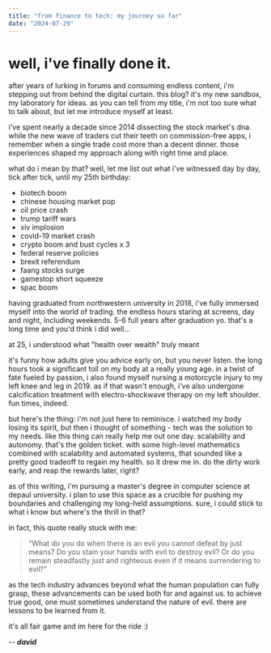 ```yaml
---
title: "from finance to tech: my journey so far"
date: "2024-07-29"
---
```


# well, i've finally done it.

after years of lurking in forums and consuming endless content, i'm stepping out from behind the digital curtain. this blog? it's my new sandbox, my laboratory for ideas. as you can tell from my title, i'm not too sure what to talk about, but let me introduce myself at least.

i've spent nearly a decade since 2014 dissecting the stock market's dna. while the new wave of traders cut their teeth on commission-free apps, i remember when a single trade cost more than a decent dinner. those experiences shaped my approach along with right time and place.

what do i mean by that? well, let me list out what i've witnessed day by day, tick after tick, until my 25th birthday:

- biotech boom
- chinese housing market pop
- oil price crash
- trump tariff wars
- xiv implosion
- covid-19 market crash
- crypto boom and bust cycles x 3
- federal reserve policies
- brexit referendum
- faang stocks surge
- gamestop short squeeze
- spac boom

having graduated from northwestern university in 2018, i've fully immersed myself into the world of trading. the endless hours staring at screens, day and night, including weekends. 5-6 full years after graduation yo. that's a long time and you'd think i did well...

at 25, i understood what "health over wealth" truly meant

it's funny how adults give you advice early on, but you never listen. the long hours took a significant toll on my body at a really young age. in a twist of fate fueled by passion, i also found myself nursing a motorcycle injury to my left knee and leg in 2019. as if that wasn't enough, i've also undergone calcification treatment with electro-shockwave therapy on my left shoulder. fun times, indeed.

but here's the thing: i'm not just here to reminisce. i watched my body losing its spirit, but then i thought of something - tech was the solution to my needs. like this thing can really help me out one day. scalability and autonomy. that's the golden ticket. with some high-level mathematics combined with scalability and automated systems, that sounded like a pretty good tradeoff to regain my health. so it drew me in. do the dirty work early, and reap the rewards later, right?

as of this writing, i'm pursuing a master's degree in computer science at depaul university. i plan to use this space as a crucible for pushing my boundaries and challenging my long-held assumptions. sure, i could stick to what i know but where's the thrill in that?

in fact, this quote really stuck with me:

> "What do you do when there is an evil you cannot defeat by just means? Do you stain your hands with evil to destroy evil? Or do you remain steadfastly just and righteous even if it means surrendering to evil?"

as the tech industry advances beyond what the human population can fully grasp, these advancements can be used both for and against us. to achieve true good, one must sometimes understand the nature of evil. there are lessons to be learned from it.

it's all fair game and im here for the ride :)

-- **_david_**
